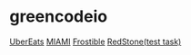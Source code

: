 # greencodeio

[UberEats](https://greencodeio.github.io/greencodeio/ubereats/index.html)
[MIAMI](https://greencodeio.github.io/greencodeio/miami/index.html)
[Frostible](https://greencodeio.github.io/greencodeio/Frostible/website/index.html)
[RedStone(test task)](https://greencodeio.github.io/redstone/miami/index.html)